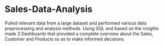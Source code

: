 # Sales-Data-Analysis
Pulled relevant data from a large dataset and performed various data preprocessing and analysis methods. Using SQL and based on the insights made 3 Dashboards that provided a complete  overview about the Sales, Customer and Products so as to make informed decisions.
